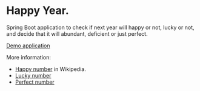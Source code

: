 # Happy Year.
Spring Boot application to check if next year will happy or not, lucky or not, and decide that it will abundant, deficient or just perfect. 

[Demo application](http://happy-year.herokuapp.com/)

More information:

* [Happy number](https://en.wikipedia.org/wiki/Happy_number) in Wikipedia.
* [Lucky number](https://en.wikipedia.org/wiki/Lucky_number)
* [Perfect number](https://en.wikipedia.org/wiki/Perfect_number)
